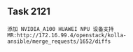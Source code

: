 ## Task 2121

```shell
添加 NVIDIA_A100 HUAWEI NPU 设备支持
MR:http://172.16.99.4/openstack/kolla-ansible/merge_requests/1652/diffs
```

